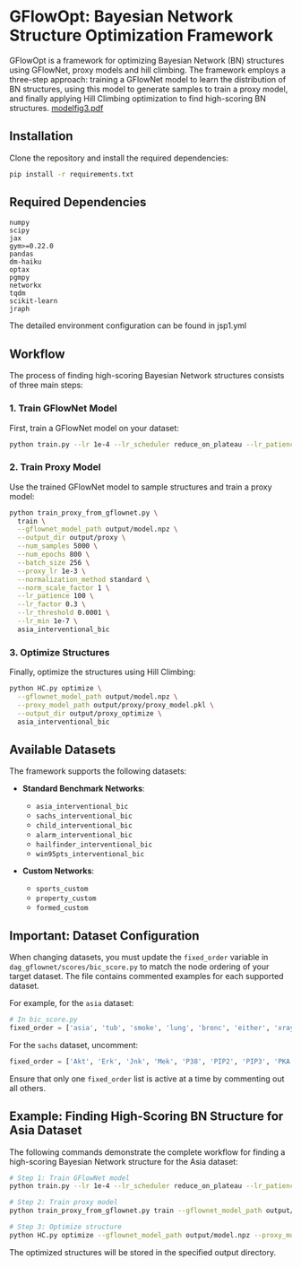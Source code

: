 # GFlowOpt: Bayesian Network Structure Optimization Framework

GFlowOpt is a framework for optimizing Bayesian Network (BN) structures using GFlowNet, proxy models and hill climbing. The framework employs a three-step approach: training a GFlowNet model to learn the distribution of BN structures, using this model to generate samples to train a proxy model, and finally applying Hill Climbing optimization to find high-scoring BN structures.
[modelfig3.pdf](https://github.com/user-attachments/files/21848706/modelfig3.pdf)

## Installation

Clone the repository and install the required dependencies:

```bash
pip install -r requirements.txt
```

## Required Dependencies

```
numpy
scipy
jax
gym>=0.22.0
pandas
dm-haiku
optax
pgmpy
networkx
tqdm
scikit-learn
jraph
```
The detailed environment configuration can be found in jsp1.yml
## Workflow

The process of finding high-scoring Bayesian Network structures consists of three main steps:

### 1. Train GFlowNet Model

First, train a GFlowNet model on your dataset:

```bash
python train.py --lr 1e-4 --lr_scheduler reduce_on_plateau --lr_patience 100 --lr_factor 0.3 --lr_min 1e-7 --batch_size 256 asia_interventional_bic
```

### 2. Train Proxy Model

Use the trained GFlowNet model to sample structures and train a proxy model:

```bash
python train_proxy_from_gflownet.py \
  train \
  --gflownet_model_path output/model.npz \
  --output_dir output/proxy \
  --num_samples 5000 \
  --num_epochs 800 \
  --batch_size 256 \
  --proxy_lr 1e-3 \
  --normalization_method standard \
  --norm_scale_factor 1 \
  --lr_patience 100 \
  --lr_factor 0.3 \
  --lr_threshold 0.0001 \
  --lr_min 1e-7 \
  asia_interventional_bic
```

### 3. Optimize Structures

Finally, optimize the structures using Hill Climbing:

```bash
python HC.py optimize \
  --gflownet_model_path output/model.npz \
  --proxy_model_path output/proxy/proxy_model.pkl \
  --output_dir output/proxy_optimize \
  asia_interventional_bic
```

## Available Datasets

The framework supports the following datasets:

- **Standard Benchmark Networks**:
  - `asia_interventional_bic`
  - `sachs_interventional_bic`
  - `child_interventional_bic`
  - `alarm_interventional_bic`
  - `hailfinder_interventional_bic`
  - `win95pts_interventional_bic`

- **Custom Networks**:
  - `sports_custom`
  - `property_custom`
  - `formed_custom`

## Important: Dataset Configuration

When changing datasets, you must update the `fixed_order` variable in `dag_gflownet/scores/bic_score.py` to match the node ordering of your target dataset. The file contains commented examples for each supported dataset.

For example, for the `asia` dataset:

```python
# In bic_score.py
fixed_order = ['asia', 'tub', 'smoke', 'lung', 'bronc', 'either', 'xray', 'dysp']
```

For the `sachs` dataset, uncomment:

```python
fixed_order = ['Akt', 'Erk', 'Jnk', 'Mek', 'P38', 'PIP2', 'PIP3', 'PKA', 'PKC', 'Plcg', 'Raf']
```

Ensure that only one `fixed_order` list is active at a time by commenting out all others.

## Example: Finding High-Scoring BN Structure for Asia Dataset

The following commands demonstrate the complete workflow for finding a high-scoring Bayesian Network structure for the Asia dataset:

```bash
# Step 1: Train GFlowNet model
python train.py --lr 1e-4 --lr_scheduler reduce_on_plateau --lr_patience 100 --lr_factor 0.3 --lr_min 1e-7 --batch_size 256 asia_interventional_bic

# Step 2: Train proxy model
python train_proxy_from_gflownet.py train --gflownet_model_path output/model.npz --output_dir output/proxy --num_samples 5000 --num_epochs 800 --batch_size 256 --proxy_lr 1e-3 --normalization_method standard --norm_scale_factor 1 --lr_patience 100 --lr_factor 0.3 --lr_threshold 0.0001 --lr_min 1e-7 asia_interventional_bic

# Step 3: Optimize structure
python HC.py optimize --gflownet_model_path output/model.npz --proxy_model_path output/proxy/proxy_model.pkl --output_dir output/proxy_optimize asia_interventional_bic
```

The optimized structures will be stored in the specified output directory.

